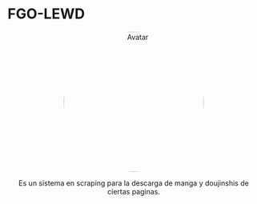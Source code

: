 # FGO-LEWD



<div align="center">
<img src="https://images-wixmp-ed30a86b8c4ca887773594c2.wixmp.com/f/84db37b5-96de-4a4f-97b0-d0768666ae69/dagfllg-989a82ba-2497-4247-9182-0ca36e81ab4c.png?token=eyJ0eXAiOiJKV1QiLCJhbGciOiJIUzI1NiJ9.eyJzdWIiOiJ1cm46YXBwOiIsImlzcyI6InVybjphcHA6Iiwib2JqIjpbW3sicGF0aCI6IlwvZlwvODRkYjM3YjUtOTZkZS00YTRmLTk3YjAtZDA3Njg2NjZhZTY5XC9kYWdmbGxnLTk4OWE4MmJhLTI0OTctNDI0Ny05MTgyLTBjYTM2ZTgxYWI0Yy5wbmcifV1dLCJhdWQiOlsidXJuOnNlcnZpY2U6ZmlsZS5kb3dubG9hZCJdfQ.7qPxcVzeHpLaUpgwChX4M5kmmOxfBm5mOnA-VlYyJ30" alt="Avatar" style="border-radius:50%" width="280">

Es un sistema en scraping para la descarga de manga y doujinshis de ciertas paginas.
</div>
